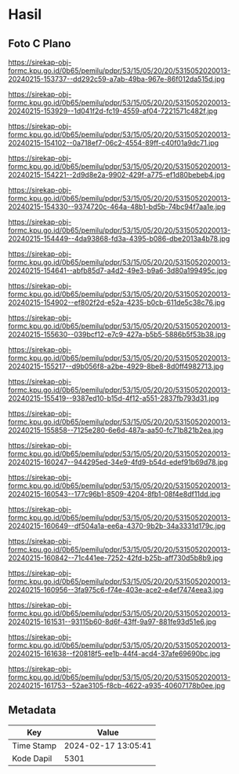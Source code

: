 # Hasil

## Foto C Plano

https://sirekap-obj-formc.kpu.go.id/0b65/pemilu/pdpr/53/15/05/20/20/5315052020013-20240215-153737--dd292c59-a7ab-49ba-967e-86f012da515d.jpg

https://sirekap-obj-formc.kpu.go.id/0b65/pemilu/pdpr/53/15/05/20/20/5315052020013-20240215-153929--1d041f2d-fc19-4559-af04-7221571c482f.jpg

https://sirekap-obj-formc.kpu.go.id/0b65/pemilu/pdpr/53/15/05/20/20/5315052020013-20240215-154102--0a718ef7-06c2-4554-89ff-c40f01a9dc71.jpg

https://sirekap-obj-formc.kpu.go.id/0b65/pemilu/pdpr/53/15/05/20/20/5315052020013-20240215-154221--2d9d8e2a-9902-429f-a775-ef1d80bebeb4.jpg

https://sirekap-obj-formc.kpu.go.id/0b65/pemilu/pdpr/53/15/05/20/20/5315052020013-20240215-154330--9374720c-464a-48b1-bd5b-74bc94f7aa1e.jpg

https://sirekap-obj-formc.kpu.go.id/0b65/pemilu/pdpr/53/15/05/20/20/5315052020013-20240215-154449--4da93868-fd3a-4395-b086-dbe2013a4b78.jpg

https://sirekap-obj-formc.kpu.go.id/0b65/pemilu/pdpr/53/15/05/20/20/5315052020013-20240215-154641--abfb85d7-a4d2-49e3-b9a6-3d80a199495c.jpg

https://sirekap-obj-formc.kpu.go.id/0b65/pemilu/pdpr/53/15/05/20/20/5315052020013-20240215-154902--ef802f2d-e52a-4235-b0cb-611de5c38c76.jpg

https://sirekap-obj-formc.kpu.go.id/0b65/pemilu/pdpr/53/15/05/20/20/5315052020013-20240215-155630--039bcf12-e7c9-427a-b5b5-5886b5f53b38.jpg

https://sirekap-obj-formc.kpu.go.id/0b65/pemilu/pdpr/53/15/05/20/20/5315052020013-20240215-155217--d9b056f8-a2be-4929-8be8-8d0ff4982713.jpg

https://sirekap-obj-formc.kpu.go.id/0b65/pemilu/pdpr/53/15/05/20/20/5315052020013-20240215-155419--9387ed10-b15d-4f12-a551-2837fb793d31.jpg

https://sirekap-obj-formc.kpu.go.id/0b65/pemilu/pdpr/53/15/05/20/20/5315052020013-20240215-155858--7125e280-6e6d-487a-aa50-fc71b821b2ea.jpg

https://sirekap-obj-formc.kpu.go.id/0b65/pemilu/pdpr/53/15/05/20/20/5315052020013-20240215-160247--944295ed-34e9-4fd9-b54d-edef91b69d78.jpg

https://sirekap-obj-formc.kpu.go.id/0b65/pemilu/pdpr/53/15/05/20/20/5315052020013-20240215-160543--177c96b1-8509-4204-8fb1-08f4e8df11dd.jpg

https://sirekap-obj-formc.kpu.go.id/0b65/pemilu/pdpr/53/15/05/20/20/5315052020013-20240215-160649--df504a1a-ee6a-4370-9b2b-34a3331d179c.jpg

https://sirekap-obj-formc.kpu.go.id/0b65/pemilu/pdpr/53/15/05/20/20/5315052020013-20240215-160842--71c441ee-7252-42fd-b25b-aff730d5b8b9.jpg

https://sirekap-obj-formc.kpu.go.id/0b65/pemilu/pdpr/53/15/05/20/20/5315052020013-20240215-160956--3fa975c6-f74e-403e-ace2-e4ef7474eea3.jpg

https://sirekap-obj-formc.kpu.go.id/0b65/pemilu/pdpr/53/15/05/20/20/5315052020013-20240215-161531--93115b60-8d6f-43ff-9a97-881fe93d51e6.jpg

https://sirekap-obj-formc.kpu.go.id/0b65/pemilu/pdpr/53/15/05/20/20/5315052020013-20240215-161638--f20818f5-ee1b-44f4-acd4-37afe69690bc.jpg

https://sirekap-obj-formc.kpu.go.id/0b65/pemilu/pdpr/53/15/05/20/20/5315052020013-20240215-161753--52ae3105-f8cb-4622-a935-40607178b0ee.jpg


## Metadata

| Key        | Value               |
| ---------- | ------------------- |
| Time Stamp | 2024-02-17 13:05:41 |
| Kode Dapil | 5301                |



